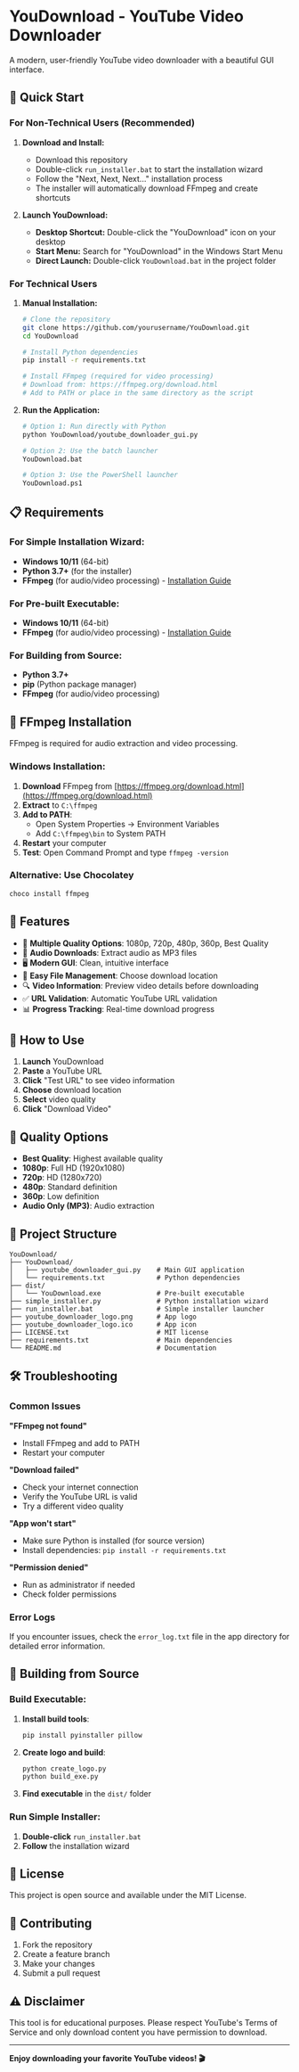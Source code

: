 # YouDownload - YouTube Video Downloader

A modern, user-friendly YouTube video downloader with a beautiful GUI interface.

## 🚀 Quick Start

### For Non-Technical Users (Recommended)

1. **Download and Install:**
   - Download this repository
   - Double-click `run_installer.bat` to start the installation wizard
   - Follow the "Next, Next, Next..." installation process
   - The installer will automatically download FFmpeg and create shortcuts

2. **Launch YouDownload:**
   - **Desktop Shortcut:** Double-click the "YouDownload" icon on your desktop
   - **Start Menu:** Search for "YouDownload" in the Windows Start Menu
   - **Direct Launch:** Double-click `YouDownload.bat` in the project folder

### For Technical Users

1. **Manual Installation:**
   ```bash
   # Clone the repository
   git clone https://github.com/yourusername/YouDownload.git
   cd YouDownload
   
   # Install Python dependencies
   pip install -r requirements.txt
   
   # Install FFmpeg (required for video processing)
   # Download from: https://ffmpeg.org/download.html
   # Add to PATH or place in the same directory as the script
   ```

2. **Run the Application:**
   ```bash
   # Option 1: Run directly with Python
   python YouDownload/youtube_downloader_gui.py
   
   # Option 2: Use the batch launcher
   YouDownload.bat
   
   # Option 3: Use the PowerShell launcher
   YouDownload.ps1
   ```

## 📋 Requirements

### For Simple Installation Wizard:
- **Windows 10/11** (64-bit)
- **Python 3.7+** (for the installer)
- **FFmpeg** (for audio/video processing) - [Installation Guide](#ffmpeg-installation)

### For Pre-built Executable:
- **Windows 10/11** (64-bit)
- **FFmpeg** (for audio/video processing) - [Installation Guide](#ffmpeg-installation)

### For Building from Source:
- **Python 3.7+**
- **pip** (Python package manager)
- **FFmpeg** (for audio/video processing)

## 🔧 FFmpeg Installation

FFmpeg is required for audio extraction and video processing.

### Windows Installation:
1. **Download** FFmpeg from [https://ffmpeg.org/download.html](https://ffmpeg.org/download.html)
2. **Extract** to `C:\ffmpeg`
3. **Add to PATH**:
   - Open System Properties → Environment Variables
   - Add `C:\ffmpeg\bin` to System PATH
4. **Restart** your computer
5. **Test**: Open Command Prompt and type `ffmpeg -version`

### Alternative: Use Chocolatey
```bash
choco install ffmpeg
```

## 🎯 Features

- 🎥 **Multiple Quality Options**: 1080p, 720p, 480p, 360p, Best Quality
- 🎵 **Audio Downloads**: Extract audio as MP3 files
- 🖥️ **Modern GUI**: Clean, intuitive interface
- 📁 **Easy File Management**: Choose download location
- 🔍 **Video Information**: Preview video details before downloading
- ✅ **URL Validation**: Automatic YouTube URL validation
- 📊 **Progress Tracking**: Real-time download progress

## 📖 How to Use

1. **Launch** YouDownload
2. **Paste** a YouTube URL
3. **Click** "Test URL" to see video information
4. **Choose** download location
5. **Select** video quality
6. **Click** "Download Video"

## 🎨 Quality Options

- **Best Quality**: Highest available quality
- **1080p**: Full HD (1920x1080)
- **720p**: HD (1280x720)
- **480p**: Standard definition
- **360p**: Low definition
- **Audio Only (MP3)**: Audio extraction

## 📁 Project Structure

```
YouDownload/
├── YouDownload/
│   ├── youtube_downloader_gui.py    # Main GUI application
│   └── requirements.txt             # Python dependencies
├── dist/
│   └── YouDownload.exe              # Pre-built executable
├── simple_installer.py              # Python installation wizard
├── run_installer.bat                # Simple installer launcher
├── youtube_downloader_logo.png      # App logo
├── youtube_downloader_logo.ico      # App icon
├── LICENSE.txt                      # MIT license
├── requirements.txt                 # Main dependencies
└── README.md                        # Documentation
```

## 🛠️ Troubleshooting

### Common Issues

**"FFmpeg not found"**
- Install FFmpeg and add to PATH
- Restart your computer

**"Download failed"**
- Check your internet connection
- Verify the YouTube URL is valid
- Try a different video quality

**"App won't start"**
- Make sure Python is installed (for source version)
- Install dependencies: `pip install -r requirements.txt`

**"Permission denied"**
- Run as administrator if needed
- Check folder permissions

### Error Logs
If you encounter issues, check the `error_log.txt` file in the app directory for detailed error information.

## 🔄 Building from Source

### Build Executable:
1. **Install build tools**:
   ```bash
   pip install pyinstaller pillow
   ```

2. **Create logo and build**:
   ```bash
   python create_logo.py
   python build_exe.py
   ```

3. **Find executable** in the `dist/` folder

### Run Simple Installer:
1. **Double-click** `run_installer.bat`
2. **Follow** the installation wizard

## 📝 License

This project is open source and available under the MIT License.

## 🤝 Contributing

1. Fork the repository
2. Create a feature branch
3. Make your changes
4. Submit a pull request

## ⚠️ Disclaimer

This tool is for educational purposes. Please respect YouTube's Terms of Service and only download content you have permission to download.

---

**Enjoy downloading your favorite YouTube videos! 🎬**
